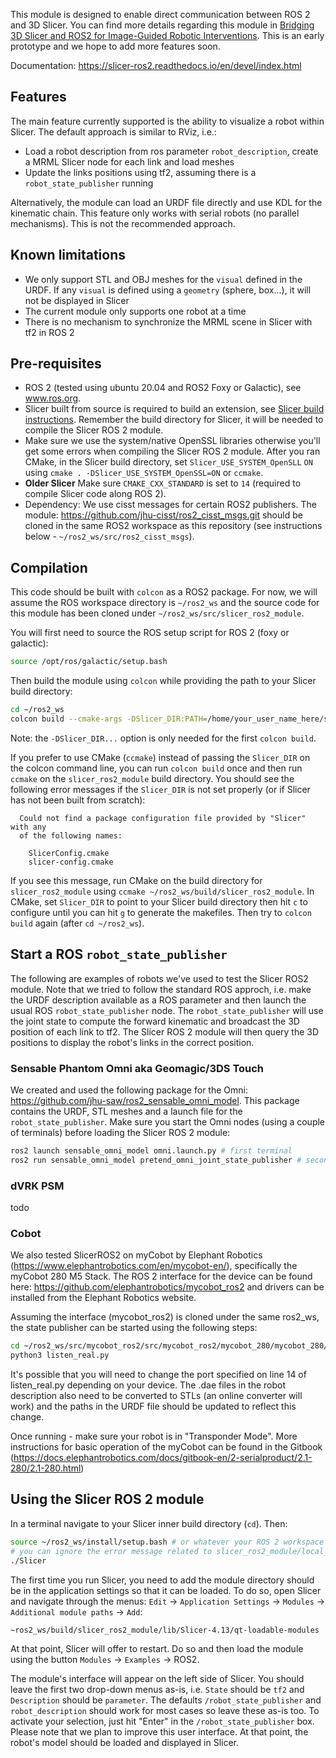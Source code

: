 This module is designed to enable direct communication between ROS 2 and 3D Slicer.  You can find more details regarding this module in [Bridging 3D Slicer and ROS2 for Image-Guided Robotic Interventions](https://pubmed.ncbi.nlm.nih.gov/35891016/).  This is an early prototype and we hope to add more features soon.

Documentation: https://slicer-ros2.readthedocs.io/en/devel/index.html
## Features

The main feature currently supported is the ability to visualize a robot within Slicer.  The default approach is similar to RViz, i.e.:
* Load a robot description from ros parameter `robot_description`, create a MRML Slicer node for each link and load meshes
* Update the links positions using tf2, assuming there is a `robot_state_publisher` running

Alternatively, the module can load an URDF file directly and use KDL for the kinematic chain.  This feature only works with serial robots (no parallel mechanisms).  This is not the recommended approach.

## Known limitations

* We only support STL and OBJ meshes for the `visual` defined in the URDF.  If any `visual` is defined using a `geometry` (sphere, box...), it will not be displayed in Slicer
* The current module only supports one robot at a time
* There is no mechanism to synchronize the MRML scene in Slicer with tf2 in ROS 2 

## Pre-requisites

* ROS 2 (tested using ubuntu 20.04 and ROS2 Foxy or Galactic), see www.ros.org.
* Slicer built from source is required to build an extension, see [Slicer build instructions](https://slicer.readthedocs.io/en/latest/developer_guide/build_instructions/linux.html).  Remember the build directory for Slicer, it will be needed to compile the Slicer ROS 2 module.
* Make sure we use the system/native OpenSSL libraries otherwise you'll get some errors when compiling the Slicer ROS 2 module.  After you ran CMake, in the Slicer build directory, set `Slicer_USE_SYSTEM_OpenSLL` `ON` using `cmake . -DSlicer_USE_SYSTEM_OpenSSL=ON` or `ccmake`.
* **Older Slicer** Make sure `CMAKE_CXX_STANDARD` is set to `14` (required to compile Slicer code along ROS 2).
* Dependency: We use cisst messages for certain ROS2 publishers. The module: https://github.com/jhu-cisst/ros2_cisst_msgs.git should be cloned in the same ROS2 workspace as this repository (see instructions below - `~/ros2_ws/src/ros2_cisst_msgs`).

## Compilation

This code should be built with `colcon` as a ROS2 package.  For now, we will assume the ROS workspace directory is `~/ros2_ws` and the source code for this module has been cloned under `~/ros2_ws/src/slicer_ros2_module`. 

You will first need to source the ROS setup script for ROS 2 (foxy or galactic):
```sh
source /opt/ros/galactic/setup.bash
```

Then build the module using `colcon` while providing the path to your Slicer build directory:
```sh
cd ~/ros2_ws
colcon build --cmake-args -DSlicer_DIR:PATH=/home/your_user_name_here/something_something/Slicer-SuperBuild-Debug/Slicer-build
```
Note: the `-DSlicer_DIR...` option is only needed for the first `colcon build`.

If you prefer to use CMake (`ccmake`) instead of passing the `Slicer_DIR` on the colcon command line, you can run `colcon build` once and then run `ccmake` on the `slicer_ros2_module` build directory.  You should see the following error messages if the `Slicer_DIR` is not set properly (or if Slicer has not been built from scratch):
```
  Could not find a package configuration file provided by "Slicer" with any
  of the following names:

    SlicerConfig.cmake
    slicer-config.cmake
```
If you see this message, run CMake on the build directory for `slicer_ros2_module` using `ccmake ~/ros2_ws/build/slicer_ros2_module`.  In CMake, set `Slicer_DIR` to point to your Slicer build directory then hit `c` to configure until you can hit `g` to generate the makefiles.  Then try to `colcon build` again (after `cd ~/ros2_ws`).

## Start a ROS `robot_state_publisher`

The following are examples of robots we've used to test the Slicer ROS2 module.  Note that we tried to follow the standard ROS approch, i.e. make the URDF description available as a ROS parameter and then launch the usual ROS `robot_state_publisher` node.  The `robot_state_publisher` will use the joint state to compute the forward kinematic and broadcast the 3D position of each link to tf2.  The Slicer ROS 2 module will then query the 3D positions to display the robot's links in the correct position. 

### Sensable Phantom Omni aka Geomagic/3DS Touch

We created and used the following package for the Omni: https://github.com/jhu-saw/ros2_sensable_omni_model.  This package contains the URDF, STL meshes and a launch file for the `robot_state_publisher`.  Make sure you start the Omni nodes (using a couple of terminals) before loading the Slicer ROS 2 module:
```sh
ros2 launch sensable_omni_model omni.launch.py # first terminal
ros2 run sensable_omni_model pretend_omni_joint_state_publisher # second 
```

### dVRK PSM

todo

### Cobot

We also tested SlicerROS2 on myCobot by Elephant Robotics (https://www.elephantrobotics.com/en/mycobot-en/), specifically the myCobot 280 M5 Stack. 
The ROS 2 interface for the device can be found here: https://github.com/elephantrobotics/mycobot_ros2 and drivers can be installed from the Elephant Robotics website. 

Assuming the interface (mycobot_ros2) is cloned under the same ros2_ws, the state publisher can be started using the following steps: 
```sh
cd ~/ros2_ws/src/mycobot_ros2/src/mycobot_ros2/mycobot_280/mycobot_280/config
python3 listen_real.py
```

It's possible that you will need to change the port specified on line 14 of listen_real.py depending on your device.
The .dae files in the robot description also need to be converted to STLs (an online converter will work) and the paths in the URDF file should be updated to reflect this change. 

Once running - make sure your robot is in "Transponder Mode". More instructions for basic operation of the myCobot can be found in the Gitbook (https://docs.elephantrobotics.com/docs/gitbook-en/2-serialproduct/2.1-280/2.1-280.html)

## Using the Slicer ROS 2 module

In a terminal navigate to your Slicer inner build directory (`cd`).  Then:
```sh
source ~/ros2_ws/install/setup.bash # or whatever your ROS 2 workspace is
# you can ignore the error message related to slicer_ros2_module/local_setup.bash
./Slicer
```

The first time you run Slicer, you need to add the module directory should be in the application settings so that it can be loaded.  To do so, open Slicer and navigate through the menus: `Edit` -> `Application Settings` -> `Modules` -> `Additional module paths` ->  `Add`:
```sh
~ros2_ws/build/slicer_ros2_module/lib/Slicer-4.13/qt-loadable-modules
```
At that point, Slicer will offer to restart.  Do so and then load the module using the button `Modules` -> `Examples` -> ROS2.

The module's interface will appear on the left side of Slicer.  You should leave the first two drop-down menus as-is, i.e. `State` should be `tf2` and `Description` should be `parameter`.  The defaults `/robot_state_publisher` and `robot_description` should work for most cases so leave these as-is too.  To activate your selection, just hit "Enter" in the `/robot_state_publisher` box.  Please note that we plan to improve this user interface.  At that point, the robot's model should be loaded and displayed in Slicer.
